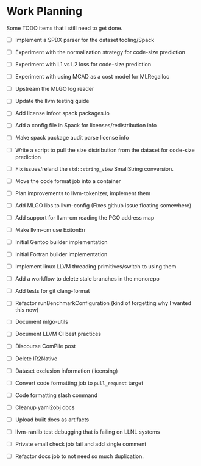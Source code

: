 # Work Planning

Some TODO items that I still need to get done.

* [ ] Implement a SPDX parser for the dataset tooling/Spack
* [ ] Experiment with the normalization strategy for code-size prediction
* [ ] Experiment with L1 vs L2 loss for code-size prediction
* [ ] Experiment with using MCAD as a cost model for MLRegalloc
* [ ] Upstream the MLGO log reader
* [ ] Update the llvm testing guide
* [ ] Add license infoot spack packages.io
* [ ] Add a config file in Spack for licenses/redistribution info
* [ ] Make spack package audit parse license info
* [ ] Write a script to pull the size distribution from the dataset for code-size prediction
* [ ] Fix issues/reland the `std::string_view` SmallString conversion.
* [ ] Move the code format job into a container
* [ ] Plan improvements to llvm-tokenizer, implement them
* [ ] Add MLGO libs to llvm-config (Fixes github issue floating somewhere)
* [ ] Add support for llvm-cm reading the PGO address map
* [ ] Make llvm-cm use ExitonErr
* [ ] Initial Gentoo builder implementation
* [ ] Initial Fortran builder implementation
* [ ] Implement linux LLVM threading primitives/switch to using them
* [ ] Add a workflow to delete stale branches in the monorepo
* [ ] Add tests for git clang-format
* [ ] Refactor runBenchmarkConfiguration (kind of forgetting why I wanted this now)
* [ ] Document mlgo-utils
* [ ] Document LLVM CI best practices
* [ ] Discourse ComPile post
* [ ] Delete IR2Native
* [ ] Dataset exclusion information (licensing)
* [ ] Convert code formatting job to `pull_request` target
* [ ] Code formatting slash command
* [ ] Cleanup yaml2obj docs
* [ ] Upload built docs as artifacts
* [ ] llvm-ranlib test debugging that is failing on LLNL systems
* [ ] Private email check job fail and add single comment
* [ ] Refactor docs job to not need so much duplication.

